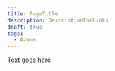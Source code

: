 ```yaml
---
title: PageTitle
description: DescriptionForLinks
draft: true
tags:
  - Azure
---
```

Text goes here 
